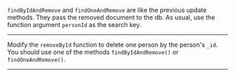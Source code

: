 <div class="challenge-instructions"><div><section id="description">
<p><code>findByIdAndRemove</code> and <code>findOneAndRemove</code> are like the previous update methods. They pass the removed document to the db. As usual, use the function argument <code>personId</code> as the search key.</p>
</section></div><hr/><div><section id="instructions">
<p>Modify the <code>removeById</code> function to delete one person by the person's <code>_id</code>. You should use one of the methods <code>findByIdAndRemove()</code> or <code>findOneAndRemove()</code>.</p>
</section></div><hr/></div>